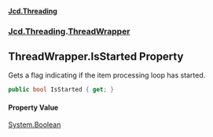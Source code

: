 #### [Jcd.Threading](index.md 'index')
### [Jcd.Threading](Jcd.Threading.md 'Jcd.Threading').[ThreadWrapper](Jcd.Threading.ThreadWrapper.md 'Jcd.Threading.ThreadWrapper')

## ThreadWrapper.IsStarted Property

Gets a flag indicating if the item processing loop has started.

```csharp
public bool IsStarted { get; }
```

#### Property Value
[System.Boolean](https://docs.microsoft.com/en-us/dotnet/api/System.Boolean 'System.Boolean')